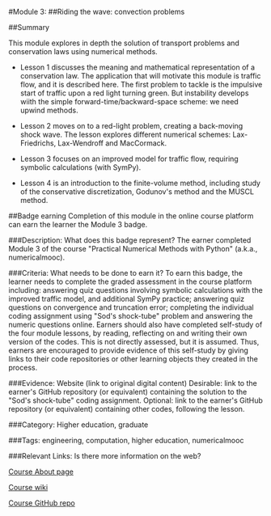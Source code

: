 #Module 3:
##Riding the wave: convection problems

##Summary

This module explores in depth the solution of transport problems and conservation laws using numerical methods.

* Lesson 1 discusses the meaning and mathematical representation of a conservation law. 
The application that will motivate this module is traffic flow, and it is described here.
The first problem to tackle is the impulsive start of traffic upon a red light turning green.
But instability develops wiith the simple forward-time/backward-space scheme: we need upwind methods.

* Lesson 2 moves on to a red-light problem, creating a back-moving shock wave. The lesson explores different numerical schemes:
Lax-Friedrichs, Lax-Wendroff and MacCormack.

* Lesson 3 focuses on an improved model for traffic flow, requiring symbolic calculations (with SymPy).

* Lesson 4 is an introduction to the finite-volume method, including study of the conservative discretization, Godunov's method and the MUSCL method.

##Badge earning
Completion of this module in the online course platform can earn the learner the Module 3 badge.

###Description: What does this badge represent?
The earner completed Module 3 of the course "Practical Numerical Methods with Python" (a.k.a., numericalmooc).

###Criteria: What needs to be done to earn it?
To earn this badge, the learner needs to complete the graded assessment in the course platform including: 
answering quiz questions involving symbolic calculations with the improved traffic model, and additional SymPy practice;
answering quiz questions on convergence and truncation error; 
completing the individual coding assignment using "Sod's shock-tube" problem and answering the numeric questions online.
Earners should also have completed self-study of the four module lessons, by reading, reflecting on and writing their own version of the codes. This is not directly assessed, but it is assumed. Thus, earners are encouraged to provide evidence of this self-study by giving links to their code repositories or other learning objects they created in the process.

###Evidence: Website (link to original digital content)
Desirable: link to the earner's GitHub repository (or equivalent) containing the solution to the "Sod's shock-tube" coding assignment. Optional: link to the earner's GitHub repository (or equivalent) containing other codes, following the lesson.

###Category:
Higher education, graduate

###Tags:
engineering, computation, higher education, numericalmooc

###Relevant Links: Is there more information on the web?

[Course About page](http://openedx.seas.gwu.edu/courses/GW/MAE6286/2014_fall/about)

[Course wiki](http://openedx.seas.gwu.edu/courses/GW/MAE6286/2014_fall/wiki/GW.MAE6286.2014_fall/)

[Course GitHub repo](https://github.com/numerical-mooc/numerical-mooc)
